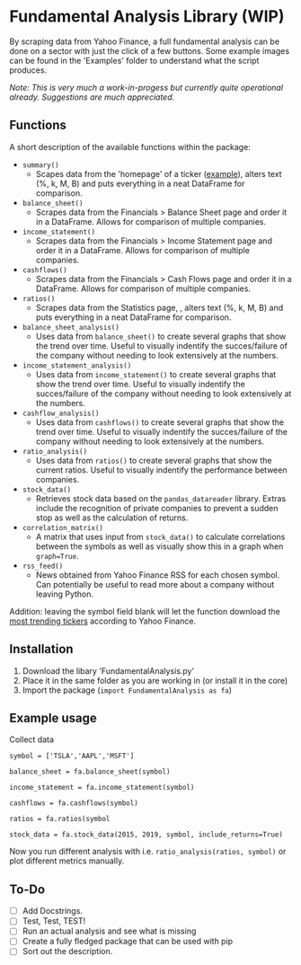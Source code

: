 # Fundamental Analysis Library (WIP)
By scraping data from Yahoo Finance, a full fundamental analysis can be done on a sector with just the click of a few buttons. Some example images can be found in the 'Examples' folder to understand what the script produces.

*Note: This is very much a work-in-progess but currently quite operational already. Suggestions are much appreciated.*

## Functions
A short description of the available functions within the package:

- `summary()`
   - Scapes data from the 'homepage' of a ticker ([example](https://finance.yahoo.com/quote/TSLA?p=TSLA)), alters text (%, k, M, B) and puts everything in a neat DataFrame for comparison.
- `balance_sheet()`
   - Scrapes data from the Financials > Balance Sheet page and order it in a DataFrame. Allows for comparison of multiple companies.
- `income_statement()`
   - Scrapes data from the Financials > Income Statement page and order it in a DataFrame. Allows for comparison of multiple companies.
- `cashflows()`
   - Scrapes data from the Financials > Cash Flows page and order it in a DataFrame. Allows for comparison of multiple companies.
- `ratios()`
   - Scrapes data from the Statistics page, , alters text (%, k, M, B) and puts everything in a neat DataFrame for comparison.
- `balance_sheet_analysis()`
   - Uses data from `balance_sheet()` to create several graphs that show the trend over time. Useful to visually indentify the succes/failure of the company without needing to look extensively at the numbers.
- `income_statement_analysis()`
   - Uses data from `income_statement()` to create several graphs that show the trend over time. Useful to visually indentify the succes/failure of the company without needing to look extensively at the numbers.
- `cashflow_analysis()`
   - Uses data from `cashflows()` to create several graphs that show the trend over time. Useful to visually indentify the succes/failure of the company without needing to look extensively at the numbers.
- `ratio_analysis()`
   - Uses data from `ratios()` to create several graphs that show the current ratios. Useful to visually indentify the performance between companies.
- `stock_data()`
   - Retrieves stock data based on the `pandas_datareader` library. Extras include the recognition of private companies to prevent a sudden stop as well as the calculation of returns.
- `correlation_matrix()`
   - A matrix that uses input from `stock_data()` to calculate correlations between the symbols as well as visually show this in a graph when `graph=True`.
- `rss_feed()`
   - News obtained from Yahoo Finance RSS for each chosen symbol. Can potentially be useful to read more about a company without leaving Python.
   
Addition: leaving the symbol field blank will let the function download the [most trending tickers](https://finance.yahoo.com/trending-tickers/) according to Yahoo Finance.

## Installation
1. Download the libary 'FundamentalAnalysis.py'
2. Place it in the same folder as you are working in (or install it in the core)
3. Import the package (`import FundamentalAnalysis as fa`)

## Example usage
Collect data

`symbol = ['TSLA','AAPL','MSFT']`

`balance_sheet = fa.balance_sheet(symbol)`

`income_statement = fa.income_statement(symbol)`

`cashflows = fa.cashflows(symbol)`

`ratios = fa.ratios(symbol`

`stock_data = fa.stock_data(2015, 2019, symbol, include_returns=True)`

Now you run different analysis with i.e. `ratio_analysis(ratios, symbol)` or plot different metrics manually.

## To-Do
- [ ] Add Docstrings.
- [ ] Test, Test, TEST!
- [ ] Run an actual analysis and see what is missing
- [ ] Create a fully fledged package that can be used with pip
- [ ] Sort out the description.
